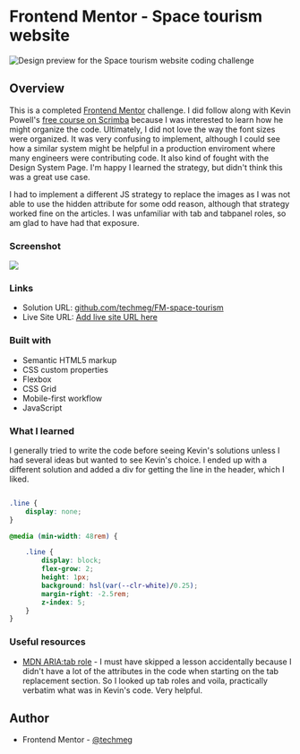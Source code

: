 # Frontend Mentor - Space tourism website

![Design preview for the Space tourism website coding challenge](./preview.jpg)

## Overview

This is a completed [Frontend Mentor](https://www.frontendmentor.io) challenge. I did follow along with Kevin Powell's [free course on Scrimba](https://scrimba.com/learn/spacetravel) because I was interested to learn how he might organize the code. Ultimately, I did not love the way the font sizes were organized. It was very confusing to implement, although I could see how a similar system might be helpful in a production enviroment where many engineers were contributing code. It also kind of fought with the Design System Page. I'm happy I learned the strategy, but didn't think this was a great use case.

I had to implement a different JS strategy to replace the images as I was not able to use the hidden attribute for some odd reason, although that strategy worked fine on the articles. I was unfamiliar with tab and tabpanel roles, so am glad to have had that exposure.

### Screenshot

![](./space-screenshot.jpg)

### Links

- Solution URL: [github.com/techmeg/FM-space-tourism](https://github.com/techmeg/FM-space-tourism)
- Live Site URL: [Add live site URL here](https://your-live-site-url.com)

### Built with

- Semantic HTML5 markup
- CSS custom properties
- Flexbox
- CSS Grid
- Mobile-first workflow
- JavaScript

### What I learned
I generally tried to write the code before seeing Kevin's solutions unless I had several ideas but wanted to see Kevin's choice. I ended up with a different solution and added a div for getting the line in the header, which I liked.

```css

.line {
    display: none;
}

@media (min-width: 48rem) {

    .line {
        display: block;
        flex-grow: 2;
        height: 1px;
        background: hsl(var(--clr-white)/0.25);
        margin-right: -2.5rem;
        z-index: 5;
    }
}
```
### Useful resources

- [MDN ARIA:tab role](https://developer.mozilla.org/en-US/docs/Web/Accessibility/ARIA/Roles/tab_role) - I must have skipped a lesson accidentally because I didn't have a lot of the attributes in the code when starting on the tab replacement section. So I looked up tab roles and voila, practically verbatim what was in Kevin's code. Very helpful.

## Author

- Frontend Mentor - [@techmeg](https://www.frontendmentor.io/profile/techmeg)
